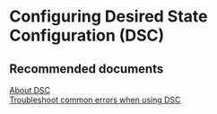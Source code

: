 <properties
	pageTitle="Configuring Desired State Configuration (DSC)"
	description="Configuring Desired State Configuration (DSC)"
	service="microsoft.automation"
	resource="automationaccounts"
	authors="kasparks"
	displayOrder=""
    selfHelpType="resource"
	selfHelpType=""
	supportTopicIds=""
	resourceTags=""
	productPesIds=""
	cloudEnvironments="public"
/>

# Configuring Desired State Configuration (DSC)

## **Recommended documents**
[About DSC](https://azure.microsoft.com/documentation/articles/automation-dsc-overview/)<br>
[Troubleshoot common errors when using DSC](https://docs.microsoft.com/en-us/azure/automation/troubleshoot/desired-state-configuration)
